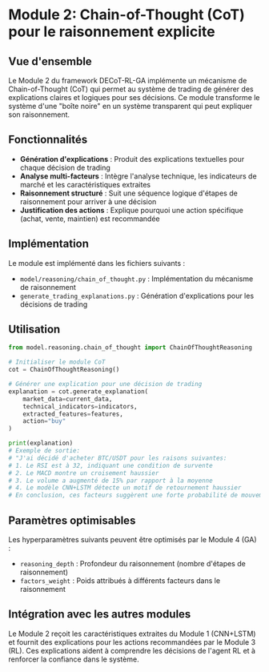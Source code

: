 # Module 2: Chain-of-Thought (CoT) pour le raisonnement explicite

## Vue d'ensemble

Le Module 2 du framework DECoT-RL-GA implémente un mécanisme de Chain-of-Thought (CoT) qui permet au système de trading de générer des explications claires et logiques pour ses décisions. Ce module transforme le système d'une "boîte noire" en un système transparent qui peut expliquer son raisonnement.

## Fonctionnalités

- **Génération d'explications** : Produit des explications textuelles pour chaque décision de trading
- **Analyse multi-facteurs** : Intègre l'analyse technique, les indicateurs de marché et les caractéristiques extraites
- **Raisonnement structuré** : Suit une séquence logique d'étapes de raisonnement pour arriver à une décision
- **Justification des actions** : Explique pourquoi une action spécifique (achat, vente, maintien) est recommandée

## Implémentation

Le module est implémenté dans les fichiers suivants :
- `model/reasoning/chain_of_thought.py` : Implémentation du mécanisme de raisonnement
- `generate_trading_explanations.py` : Génération d'explications pour les décisions de trading

## Utilisation

```python
from model.reasoning.chain_of_thought import ChainOfThoughtReasoning

# Initialiser le module CoT
cot = ChainOfThoughtReasoning()

# Générer une explication pour une décision de trading
explanation = cot.generate_explanation(
    market_data=current_data,
    technical_indicators=indicators,
    extracted_features=features,
    action="buy"
)

print(explanation)
# Exemple de sortie:
# "J'ai décidé d'acheter BTC/USDT pour les raisons suivantes:
# 1. Le RSI est à 32, indiquant une condition de survente
# 2. Le MACD montre un croisement haussier
# 3. Le volume a augmenté de 15% par rapport à la moyenne
# 4. Le modèle CNN+LSTM détecte un motif de retournement haussier
# En conclusion, ces facteurs suggèrent une forte probabilité de mouvement haussier à court terme."
```

## Paramètres optimisables

Les hyperparamètres suivants peuvent être optimisés par le Module 4 (GA) :
- `reasoning_depth` : Profondeur du raisonnement (nombre d'étapes de raisonnement)
- `factors_weight` : Poids attribués à différents facteurs dans le raisonnement

## Intégration avec les autres modules

Le Module 2 reçoit les caractéristiques extraites du Module 1 (CNN+LSTM) et fournit des explications pour les actions recommandées par le Module 3 (RL). Ces explications aident à comprendre les décisions de l'agent RL et à renforcer la confiance dans le système.
